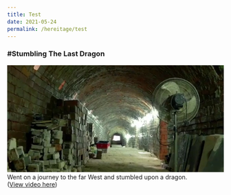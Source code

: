 ```yaml
---
title: Test
date: 2021-05-24
permalink: /hereitage/test
---
```

### #Stumbling The Last Dragon
![Alt text for image on Isomer site](/images/Dragon-kilns.jpg)
Went on a journey to the far West and stumbled upon a dragon. <br> (<a href="https://fb.watch/5GWXNXRpsY/" target="_blank">View video here</a>)